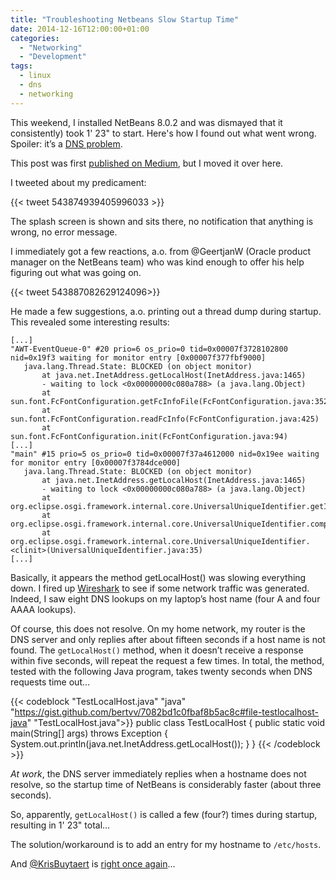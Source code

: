 ```yaml
---
title: "Troubleshooting Netbeans Slow Startup Time"
date: 2014-12-16T12:00:00+01:00
categories:
  - "Networking"
  - "Development"
tags:
  - linux
  - dns
  - networking
---
```


This weekend, I installed NetBeans 8.0.2 and was dismayed that it consistently) took 1' 23" to start. Here's how I found out what went wrong. Spoiler: it’s a [DNS problem](http://www.krisbuytaert.be/blog/).

This post was first [published on Medium](https://medium.com/@bertvanvreckem/troubleshooting-netbeans-slow-startup-time-b34bb78c5d6d), but I moved it over here.

<!--more-->

I tweeted about my predicament:

{{< tweet 543874939405996033 >}}

The splash screen is shown and sits there, no notification that anything is wrong, no error message.

I immediately got a few reactions, a.o. from @GeertjanW (Oracle product manager on the NetBeans team) who was kind enough to offer his help figuring out what was going on.

{{< tweet 543887082629124096>}}

He made a few suggestions, a.o. printing out a thread dump during startup. This revealed some interesting results:

```text
[...]
"AWT-EventQueue-0" #20 prio=6 os_prio=0 tid=0x00007f3728102800 nid=0x19f3 waiting for monitor entry [0x00007f377fbf9000]
   java.lang.Thread.State: BLOCKED (on object monitor)
       at java.net.InetAddress.getLocalHost(InetAddress.java:1465)
       - waiting to lock <0x00000000c080a788> (a java.lang.Object)
       at sun.font.FcFontConfiguration.getFcInfoFile(FcFontConfiguration.java:352)
       at sun.font.FcFontConfiguration.readFcInfo(FcFontConfiguration.java:425)
       at sun.font.FcFontConfiguration.init(FcFontConfiguration.java:94)
[...]
"main" #15 prio=5 os_prio=0 tid=0x00007f37a4612000 nid=0x19ee waiting for monitor entry [0x00007f3784dce000]
   java.lang.Thread.State: BLOCKED (on object monitor)
       at java.net.InetAddress.getLocalHost(InetAddress.java:1465)
       - waiting to lock <0x00000000c080a788> (a java.lang.Object)
       at org.eclipse.osgi.framework.internal.core.UniversalUniqueIdentifier.getIPAddress(UniversalUniqueIdentifier.java:146)
       at org.eclipse.osgi.framework.internal.core.UniversalUniqueIdentifier.computeNodeAddress(UniversalUniqueIdentifier.java:113)
       at org.eclipse.osgi.framework.internal.core.UniversalUniqueIdentifier.<clinit>(UniversalUniqueIdentifier.java:35)
[...]
```

Basically, it appears the method getLocalHost() was slowing everything down. I fired up [Wireshark](https://www.wireshark.org/) to see if some network traffic was generated. Indeed, I saw eight DNS lookups on my laptop’s host name (four A and four AAAA lookups).

Of course, this does not resolve. On my home network, my router is the DNS server and only replies after about fifteen seconds if a host name is not found. The `getLocalHost()` method, when it doesn’t receive a response within five seconds, will repeat the request a few times. In total, the method, tested with the following Java program, takes twenty seconds when DNS requests time out…

{{< codeblock "TestLocalHost.java" "java" "https://gist.github.com/bertvv/7082bd1c0fbaf8b5ac8c#file-testlocalhost-java" "TestLocalHost.java">}}
public class TestLocalHost {
  public static void main(String[] args) throws Exception {
    System.out.println(java.net.InetAddress.getLocalHost());
  }
}
{{< /codeblock >}}

*At work*, the DNS server immediately replies when a hostname does not resolve, so the startup time of NetBeans is considerably faster (about three seconds).

So, apparently, `getLocalHost()` is called a few (four?) times during startup, resulting in 1' 23" total…

The solution/workaround is to add an entry for my hostname to `/etc/hosts`.

And [@KrisBuytaert](https://twitter.com/KrisBuytaert/) is [right once again](https://krisbuytaert.be/blog/)…
